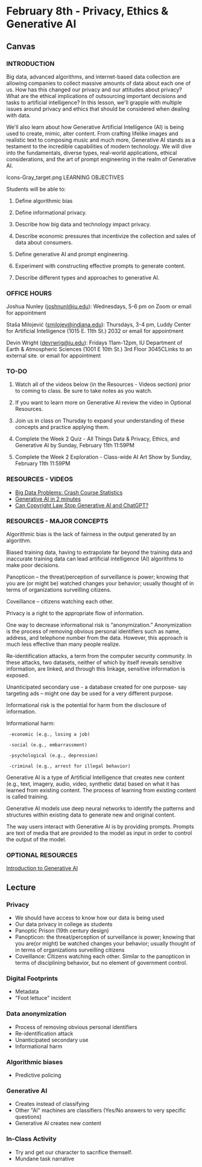 # February 8th - Privacy, Ethics & Generative AI
## Canvas
### INTRODUCTION

Big data, advanced algorithms, and internet-based data collection are allowing companies to collect massive amounts of data about each one of us. How has this changed our privacy and our attitudes about privacy? What are the ethical implications of outsourcing important decisions and tasks to artificial intelligence? In this lesson, we'll grapple with multiple issues around privacy and ethics that should be considered when dealing with data.

We'll also learn about how Generative Artificial Intelligence (AI) is being used to create, mimic, alter content. From crafting lifelike images and realistic text to composing music and much more, Generative AI stands as a testament to the incredible capabilities of modern technology. We will dive into the fundamentals, diverse types, real-world applications, ethical considerations, and the art of prompt engineering in the realm of Generative AI.

Icons-Gray_target.png  LEARNING OBJECTIVES

Students will be able to:

1) Define algorithmic bias

2) Define informational privacy.

3) Describe how big data and technology impact privacy.

4) Describe economic pressures that incentivize the collection and sales of data about consumers.

5) Define generative AI and prompt engineering.

6) Experiment with constructing effective prompts to generate content.

7) Describe different types and approaches to generative AI.

### OFFICE HOURS

Joshua Nunley (joshnunl@iu.edu): Wednesdays, 5-6 pm on Zoom or email for appointment

Staša Milojević (smilojev@indiana.edu): Thursdays, 3-4 pm, Luddy Center for Artificial Intelligence (1015 E. 11th St.) 2032 or email for appointment

Devin Wright  (devrwrig@iu.edu): Fridays 11am-12pm, IU Department of Earth & Atmospheric Sciences (1001 E 10th St.) 3rd Floor 3045CLinks to an external site. or email for appointment

### TO-DO

1) Watch all of the videos below (in the Resources - Videos section) prior to coming to class. Be sure to take notes as you watch.

2) If you want to learn more on Generative AI review the video in Optional Resources.

3) Join us in class on Thursday to expand your understanding of these concepts and practice applying them.

4) Complete the Week 2 Quiz - All Things Data & Privacy, Ethics, and Generative AI by Sunday, February 11th 11:59PM

5) Complete the Week 2 Exploration - Class-wide AI Art Show by Sunday, February 11th 11:59PM



### RESOURCES - VIDEOS

- [Big Data Problems: Crash Course Statistics](https://youtu.be/Im3GkAYUivE)
- [Generative AI in 2 minutes](https://youtu.be/rwF-X5STYks)
- [Can Copyright Law Stop Generative AI and ChatGPT?](https://youtu.be/rwF-X5STYks)


### RESOURCES - MAJOR CONCEPTS

Algorithmic bias is the lack of fairness in the output generated by an algorithm.

Biased training data, having to extrapolate far beyond the training data and inaccurate training data can lead artificial intelligence (AI) algorithms to make poor decisions.

Panopticon – the threat/perception of surveillance is power; knowing that you are (or might be) watched changes your behavior; usually thought of in terms of organizations surveilling citizens.

Coveillance – citizens watching each other.

Privacy is a right to the appropriate flow of information.

One way to decrease informational risk is “anonymization.” Anonymization is the process of removing obvious personal identifiers such as name, address, and telephone number from the data. However, this approach is much less effective than many people realize.

Re-identification attacks, a term from the computer security community. In these attacks, two datasets, neither of which by itself reveals sensitive information, are linked, and through this linkage, sensitive information is exposed.

Unanticipated secondary use - a database created for one purpose- say targeting ads – might one day be used for a very different purpose.

Informational risk is the potential for harm from the disclosure of information.

Informational harm:

     -economic (e.g., losing a job)

     -social (e.g., embarrassment)

     -psychological (e.g., depression)

     -criminal (e.g., arrest for illegal behavior)

Generative AI is a type of Artificial Intelligence that creates new content (e.g., text, imagery, audio, video, synthetic data) based on what it has learned from existing content. The process of learning from existing content is called training.

Generative AI models use deep neural networks to identify the patterns and structures within existing data to generate new and original content.

The way users interact with Generative AI is by providing prompts. Prompts are text of media that are provided to the model as input in order to control the output of the model.

### OPTIONAL RESOURCES
[Introduction to Generative AI](https://youtu.be/G2fqAlgmoPo)

## Lecture
### Privacy
- We should have access to know how our data is being used
- Our data privacy in college as students
- Panoptic Prison (19th century design)
- Panopticon: the threat/perception of surveillance is power; knowing that you are(or might) be watched changes your behavior; usually thought of in terms of organizations surveilling citizens
- Coveillance: Citizens watching each other. Similar to the panopticon in terms of disciplining behavior, but no element of government control.
### Digital Footprints
- Metadata
- "Foot lettuce" incident
### Data anonymization
- Process of removing obvious personal identifiers
- Re-identification attack
- Unanticipated secondary use
- Informational harm
### Algorithmic biases
- Predictive policing
### Generative AI
- Creates instead of classifying
- Other "AI" machines are classifiers (Yes/No answers to very specific questions)
- Generative AI creates new content
### In-Class Activity
- Try and get our character to sacrifice themself.
- Mundane task narrative